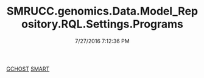 ﻿---
title: SMRUCC.genomics.Data.Model_Repository.RQL.Settings.Programs
date: 7/27/2016 7:12:36 PM
---

[GCHOST](T-SMRUCC.genomics.Data.Model_Repository.RQL.Settings.Programs.GCHOST.html)
[SMART](T-SMRUCC.genomics.Data.Model_Repository.RQL.Settings.Programs.SMART.html)

